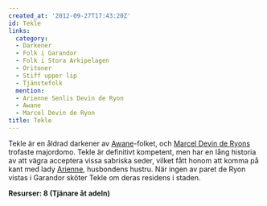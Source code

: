 ```yaml
---
created_at: '2012-09-27T17:43:20Z'
id: Tekle
links:
  category:
  - Darkener
  - Folk i Garandor
  - Folk i Stora Arkipelagen
  - Oritoner
  - Stiff upper lip
  - Tjänstefolk
  mention:
  - Arienne Senlis Devin de Ryon
  - Awane
  - Marcel Devin de Ryon
title: Tekle
---
```


Tekle är en åldrad darkener av [Awane]-folket, och [Marcel Devin de Ryons] trofaste majordomo. Tekle
är definitivt kompetent, men har en lång historia av att vägra acceptera vissa sabriska seder,
vilket fått honom att komma på kant med lady [Arienne], husbondens hustru. När ingen av paret de
Ryon vistas i Garandor sköter Tekle om deras residens i staden.

**Resurser: 8 (Tjänare åt adeln)** 

  [Awane]: Awane
  [Marcel Devin de Ryons]: Marcel_Devin_de_Ryon
  [Arienne]: Arienne_Senlis_Devin_de_Ryon